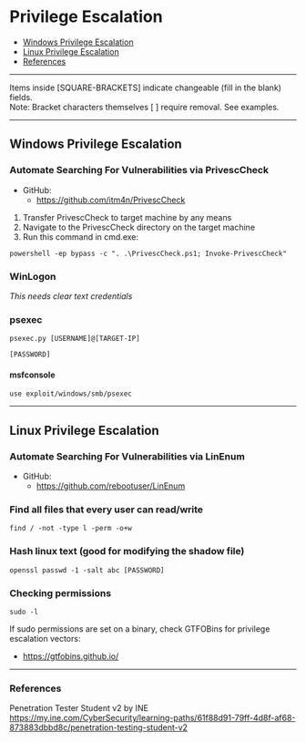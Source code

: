 # Privilege Escalation

* [Windows Privilege Escalation](#windows-privilege-escalation)
* [Linux Privilege Escalation](#linux-privilege-escalation)
* [References](#references)

******************************************************************************
Items inside [SQUARE-BRACKETS] indicate changeable (fill in the blank) fields.  
Note: Bracket characters themselves [ ] require removal. See examples.
******************************************************************************

## Windows Privilege Escalation

### Automate Searching For Vulnerabilities via PrivescCheck

* GitHub:
   * https://github.com/itm4n/PrivescCheck  
  
1. Transfer PrivescCheck to target machine by any means
2. Navigate to the PrivescCheck directory on the target machine
3. Run this command in cmd.exe:
```
powershell -ep bypass -c ". .\PrivescCheck.ps1; Invoke-PrivescCheck"
```

### WinLogon

*This needs clear text credentials*

### psexec

```
psexec.py [USERNAME]@[TARGET-IP] 
```
```
[PASSWORD]
```

#### msfconsole

```
use exploit/windows/smb/psexec
```

***********************************************************************

## Linux Privilege Escalation

### Automate Searching For Vulnerabilities via LinEnum

* GitHub:
   * https://github.com/rebootuser/LinEnum


### Find all files that every user can read/write

```
find / -not -type l -perm -o+w
```

### Hash linux text (good for modifying the shadow file)
```
openssl passwd -1 -salt abc [PASSWORD]
```

### Checking permissions

```
sudo -l
```

If sudo permissions are set on a binary, check GTFOBins for privilege escalation vectors:  

* https://gtfobins.github.io/

***********************************************************************

### References
Penetration Tester Student v2 by INE  
https://my.ine.com/CyberSecurity/learning-paths/61f88d91-79ff-4d8f-af68-873883dbbd8c/penetration-testing-student-v2